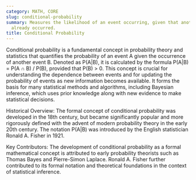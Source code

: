 ```yaml
---
category: MATH, CORE
slug: conditional-probability
summary: Measures the likelihood of an event occurring, given that another event has
  already occurred.
title: Conditional Probability
---
```


Conditional probability is a fundamental concept in probability theory and statistics that quantifies the probability of an event A given the occurrence of another event B. Denoted as P(A|B), it is calculated by the formula P(A|B) = P(A ∩ B) / P(B), provided that P(B) > 0. This concept is crucial for understanding the dependence between events and for updating the probability of events as new information becomes available. It forms the basis for many statistical methods and algorithms, including Bayesian inference, which uses prior knowledge along with new evidence to make statistical decisions.

Historical Overview: The formal concept of conditional probability was developed in the 18th century, but became significantly popular and more rigorously defined with the advent of modern probability theory in the early 20th century. The notation P(A|B) was introduced by the English statistician Ronald A. Fisher in 1921.

Key Contributors: The development of conditional probability as a formal mathematical concept is attributed to early probability theorists such as Thomas Bayes and Pierre-Simon Laplace. Ronald A. Fisher further contributed to its formal notation and theoretical foundations in the context of statistical inference.